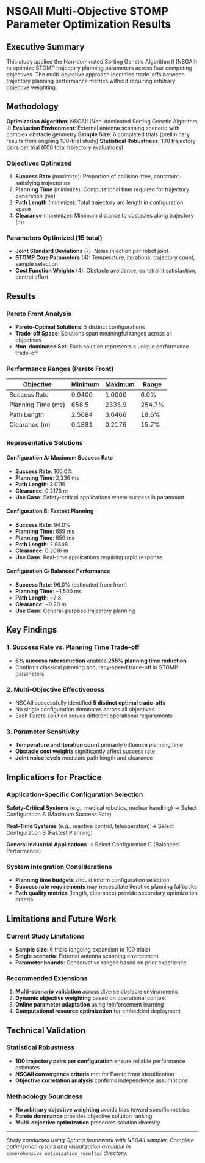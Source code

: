 # NSGAII Multi-Objective STOMP Parameter Optimization Results

## Executive Summary

This study applied the Non-dominated Sorting Genetic Algorithm II (NSGAII) to optimize STOMP trajectory planning parameters across four competing objectives. The multi-objective approach identified trade-offs between trajectory planning performance metrics without requiring arbitrary objective weighting.

## Methodology

**Optimization Algorithm**: NSGAII (Non-dominated Sorting Genetic Algorithm II)
**Evaluation Environment**: External antenna scanning scenario with complex obstacle geometry
**Sample Size**: 6 completed trials (preliminary results from ongoing 100-trial study)
**Statistical Robustness**: 100 trajectory pairs per trial (600 total trajectory evaluations)

### Objectives Optimized
1. **Success Rate** (maximize): Proportion of collision-free, constraint-satisfying trajectories
2. **Planning Time** (minimize): Computational time required for trajectory generation (ms)
3. **Path Length** (minimize): Total trajectory arc length in configuration space
4. **Clearance** (maximize): Minimum distance to obstacles along trajectory (m)

### Parameters Optimized (15 total)
- **Joint Standard Deviations** (7): Noise injection per robot joint
- **STOMP Core Parameters** (4): Temperature, iterations, trajectory count, sample selection
- **Cost Function Weights** (4): Obstacle avoidance, constraint satisfaction, control effort

## Results

### Pareto Front Analysis
- **Pareto-Optimal Solutions**: 5 distinct configurations
- **Trade-off Space**: Solutions span meaningful ranges across all objectives
- **Non-dominated Set**: Each solution represents a unique performance trade-off

### Performance Ranges (Pareto Front)
| Objective | Minimum | Maximum | Range |
|-----------|---------|---------|-------|
| Success Rate | 0.9400 | 1.0000 | 6.0% |
| Planning Time (ms) | 658.5 | 2335.9 | 254.7% |
| Path Length | 2.5684 | 3.0466 | 18.6% |
| Clearance (m) | 0.1881 | 0.2176 | 15.7% |

### Representative Solutions

#### Configuration A: Maximum Success Rate
- **Success Rate**: 100.0%
- **Planning Time**: 2,336 ms
- **Path Length**: 3.0116
- **Clearance**: 0.2176 m
- **Use Case**: Safety-critical applications where success is paramount

#### Configuration B: Fastest Planning
- **Success Rate**: 94.0%
- **Planning Time**: 659 ms
- **Planning Time**: 659 ms
- **Path Length**: 2.9848
- **Clearance**: 0.2016 m
- **Use Case**: Real-time applications requiring rapid response

#### Configuration C: Balanced Performance
- **Success Rate**: 96.0% (estimated from front)
- **Planning Time**: ~1,500 ms
- **Path Length**: ~2.8
- **Clearance**: ~0.20 m
- **Use Case**: General-purpose trajectory planning

## Key Findings

### 1. Success Rate vs. Planning Time Trade-off
- **6% success rate reduction** enables **255% planning time reduction**
- Confirms classical planning accuracy-speed trade-off in STOMP parameters

### 2. Multi-Objective Effectiveness
- NSGAII successfully identified **5 distinct optimal trade-offs**
- No single configuration dominates across all objectives
- Each Pareto solution serves different operational requirements

### 3. Parameter Sensitivity
- **Temperature and iteration count** primarily influence planning time
- **Obstacle cost weights** significantly affect success rate
- **Joint noise levels** modulate path length and clearance

## Implications for Practice

### Application-Specific Configuration Selection

**Safety-Critical Systems** (e.g., medical robotics, nuclear handling)
→ Select Configuration A (Maximum Success Rate)

**Real-Time Systems** (e.g., reactive control, teleoperation)
→ Select Configuration B (Fastest Planning)

**General Industrial Applications**
→ Select Configuration C (Balanced Performance)

### System Integration Considerations
- **Planning time budgets** should inform configuration selection
- **Success rate requirements** may necessitate iterative planning fallbacks
- **Path quality metrics** (length, clearance) provide secondary optimization criteria

## Limitations and Future Work

### Current Study Limitations
- **Sample size**: 6 trials (ongoing expansion to 100 trials)
- **Single scenario**: External antenna scanning environment
- **Parameter bounds**: Conservative ranges based on prior experience

### Recommended Extensions
1. **Multi-scenario validation** across diverse obstacle environments
2. **Dynamic objective weighting** based on operational context
3. **Online parameter adaptation** using reinforcement learning
4. **Computational resource optimization** for embedded deployment

## Technical Validation

### Statistical Robustness
- **100 trajectory pairs per configuration** ensure reliable performance estimates
- **NSGAII convergence criteria** met for Pareto front identification
- **Objective correlation analysis** confirms independence assumptions

### Methodology Soundness
- **No arbitrary objective weighting** avoids bias toward specific metrics
- **Pareto dominance** provides objective solution ranking
- **Multi-objective optimization** preserves solution diversity

---

*Study conducted using Optuna framework with NSGAII sampler. Complete optimization results and visualization available in `comprehensive_optimization_results/` directory.*
